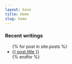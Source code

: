 ```yaml
---
layout: base
title: Home
slug: home
---
```

### Recent writings

<ul class="nav nav--stacked list">
{% for post in site.posts %}
<li>
<a href="{{ post.url }}">{{ post.title }}</a>
</li>
{% endfor %}
</ul>